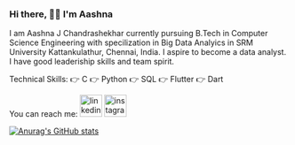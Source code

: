  ### Hi there, 🙋‍♀️ I'm Aashna 
 I am Aashna J Chandrashekhar currently pursuing B.Tech in Computer Science Engineering with specilization in Big Data Analyics in SRM University Kattankulathur, Chennai, India.
I aspire to become a data analyst.
I have good leaderiship skills and team spirit.

Technical Skills:
👉 C
👉 Python
👉 SQL
👉 Flutter 
👉 Dart

You can reach me:
[<img src='https://cdn.jsdelivr.net/npm/simple-icons@3.0.1/icons/linkedin.svg' alt='linkedin' height='40'>](https://www.linkedin.com/in/https://www.linkedin.com/in/aashna-j-chandrashekhar-83417522a//)  [<img src='https://cdn.jsdelivr.net/npm/simple-icons@3.0.1/icons/instagram.svg' alt='instagram' height='40'>](https://www.instagram.com/https://www.instagram.com/aashnaaax//)  




[![Anurag's GitHub stats](https://github-readme-stats.vercel.app/api?username=aashnajc1)](https://github.com/anuraghazra/github-readme-stats)
